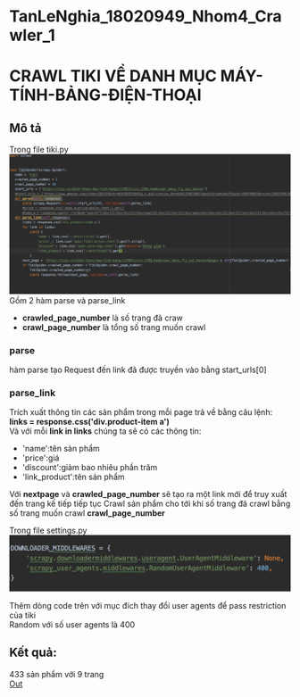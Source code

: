 # TanLeNghia_18020949_Nhom4_Crawler_1
# CRAWL TIKI VỀ DANH MỤC MÁY-TÍNH-BẢNG-ĐIỆN-THOẠI
## Mô tả
Trong file tiki.py
![](img/Screen_1.png)
Gồm 2 hàm parse và parse_link<br/>
+ <strong>crawled_page_number</strong> là số trang đã craw<br/>
+ <strong>crawl_page_number</strong> là tổng số trang muốn crawl
### parse
hàm parse tạo Request đến link đã được truyền vào bằng start_urls[0]
### parse_link
Trích xuất thông tin các sản phẩm trong mỗi page trả về bằng câu lệnh:
<strong>links = response.css('div.product-item a')</strong><br/>
Và với mỗi <strong>link in links</strong> chúng ta sẽ có các thông tin:
+ 'name':tên sản phẩm
+ 'price':giá
+ 'discount':giảm bao nhiêu phần trăm
+ 'link_product':tên sản phẩm <br/>

Với <strong>nextpage</strong> và <strong>crawled_page_number</strong> sẽ tạo ra một link mới để truy xuất đến trang kế tiếp tiếp tục Crawl sản phẩm cho tới khi số trang đã crawl bằng số trang muốn
crawl <strong>crawl_page_number</strong><br/>

Trong file settings.py
![](img/Screen_2.png)

Thêm dòng code trên với mục đích thay đổi user agents để pass restriction của tiki <br/>
Random với số user agents là 400

## Kết quả:
433 sản phẩm với 9 trang <br/>
[Out](https://github.com/LENGHIA-CN8/TanLeNghia_18020949_Nhom4_Crawler_1/blob/master/Ecommerce/spiders/Out.json)
